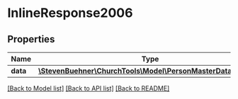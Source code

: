 # InlineResponse2006

## Properties
Name | Type | Description | Notes
------------ | ------------- | ------------- | -------------
**data** | [**\StevenBuehner\ChurchTools\Model\PersonMasterDataStatuses**](PersonMasterDataStatuses.md) |  | [optional] 

[[Back to Model list]](../../README.md#documentation-for-models) [[Back to API list]](../../README.md#documentation-for-api-endpoints) [[Back to README]](../../README.md)


